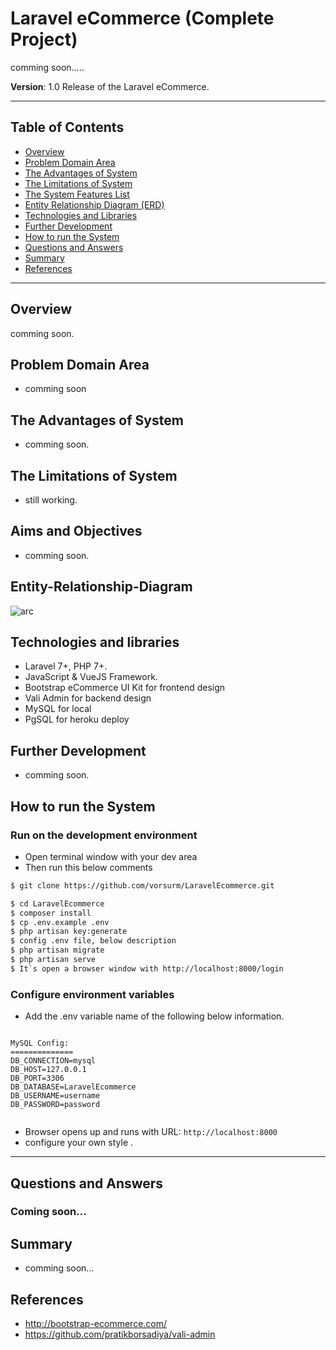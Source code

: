 # Laravel eCommerce (Complete Project)

comming soon.....

**Version**: 1.0 Release of the Laravel eCommerce.

---

## Table of Contents

- [Overview](#overview)
- [Problem Domain Area](#problem-Domain-Area)
- [The Advantages of System](#The-Advantages-of-System)
- [The Limitations of System](#The-Limitations-of-System)
- [The System Features List](#Aims-and-Objectives)
- [Entity Relationship Diagram (ERD)](#Entity-Relationship-Diagram)
- [Technologies and Libraries](#technologies-and-libraries)
- [Further Development](#further-development)
- [How to run the System](#how-to-run-the-system)
- [Questions and Answers](#questions-and-answers)
- [Summary](#summary)
- [References](#references)

---

## Overview

comming soon.

## Problem Domain Area

- comming soon

## The Advantages of System

- comming soon.

## The Limitations of System

- still working.

## Aims and Objectives
- comming soon.

## Entity-Relationship-Diagram

![arc](erd_diagram.jpg?raw=true 'ERD_Diagram')

## Technologies and libraries

- Laravel 7+, PHP 7+.
- JavaScript & VueJS Framework.
- Bootstrap eCommerce UI Kit for frontend design
- Vali Admin for backend design
- MySQL for local
- PgSQL for heroku deploy

## Further Development

- comming soon.

## How to run the System

### Run on the development environment

- Open terminal window with your dev area
- Then run this below comments

```sh
$ git clone https://github.com/vorsurm/LaravelEcommerce.git

$ cd LaravelEcommerce
$ composer install
$ cp .env.example .env
$ php artisan key:generate
$ config .env file, below description
$ php artisan migrate
$ php artisan serve
$ It`s open a browser window with http://localhost:8000/login

```

### Configure environment variables

- Add the .env variable name of the following below information.

```

MySQL Config:
==============
DB_CONNECTION=mysql
DB_HOST=127.0.0.1
DB_PORT=3306
DB_DATABASE=LaravelEcommerce
DB_USERNAME=username
DB_PASSWORD=password


```

- Browser opens up and runs with URL: `http://localhost:8000`
- configure your own style .

---

## Questions and Answers

### Coming soon... 

## Summary

- comming soon...

## References

- http://bootstrap-ecommerce.com/
- https://github.com/pratikborsadiya/vali-admin
